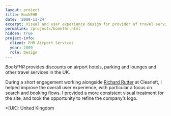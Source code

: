 ```yaml
---
layout: project
title: BookFHR
date: '2009-11-24'
excerpt: Visual and user experience design for provider of travel services
permalink: /projects/bookfhr.html
hidden: true
project-info:
  client: FHR Airport Services
  year: 2009
  role: Design
---
```

_BookFHR_ provides discounts on airport hotels, parking and lounges and other travel services in the UK.

During a short engagement working alongside [Richard Rutter][1] at Clearleft, I helped improve the overall user experience, with particular a focus on search and booking flows. I provided a more consistent visual treatment for the site, and took the opportunity to refine the company’s logo.

[1]: http://clearleft.com/is/richard-rutter/

*[UK]: United Kingdom
